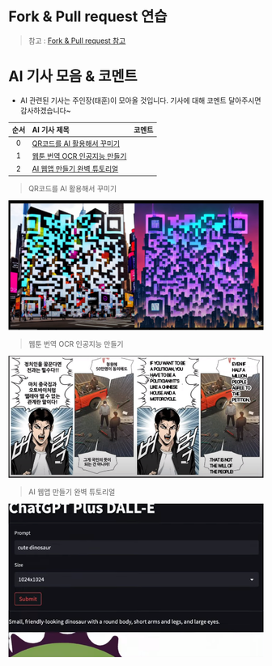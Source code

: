 # Fork & Pull request 연습

> 참고 : [Fork & Pull request 참고](https://modulabs.notion.site/GitHub-5-d96b191a2daa4009bfa6958ced2afc9d)

# AI 기사 모음 & 코멘트

- AI 관련된 기사는 주인장(태훈)이 모아올 것입니다. 기사에 대해 코멘트 달아주시면 감사하겠습니다~

|순서|AI 기사 제목|코멘트|
|:---:|:---|:---|
|0|[QR코드를 AI 활용해서 꾸미기](https://www.youtube.com/watch?v=K40vkMouC48)||
|1|[웹툰 번역 OCR 인공지능 만들기](https://www.youtube.com/watch?v=REFmxA9hUa4)||
|2|[AI 웹앱 만들기 완벽 튜토리얼](https://www.youtube.com/watch?v=8u2PngR2xpM)||


> QR코드를 AI 활용해서 꾸미기

![image](assets/image1.png)

> 웹툰 번역 OCR 인공지능 만들기

![image](assets/image2.png)

> AI 웹앱 만들기 완벽 튜토리얼

![image](assets/image3.png)